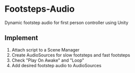 # Footsteps-Audio
Dynamic footstep audio for first person controller using Unity

## Implement 
1. Attach script to a Scene Manager
2. Create AudioSources for slow footsteps and fast footsteps
3. Check "Play On Awake" and "Loop"
4. Add desired footstep audio to AudioSources 
